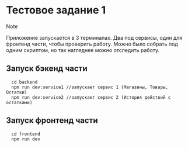 # Тестовое задание 1

>[!NOTE]
> Приложение запускается в 3 терминалах.
> Два под сервисы, один для фронтенд части, чтобы проверить работу.
> Можно было собрать под одним скриптом, но так нагляднее можно отследить работу.


## Запуск бэкенд части
```
  cd backend
  npm run dev:service1 //запускает сервис 1 (Магазины, Товары, Остатки)
  npm run dev:service2 //запускает сервис 2 (История действий с остатками)
```

## Запуск фронтенд части
```
  cd frontend
  npm run dev
```

